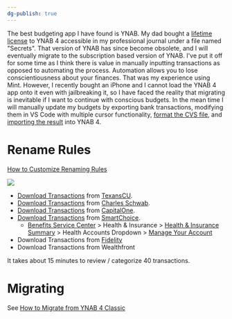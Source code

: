 ```yaml
---
dg-publish: true
---
```


The best budgeting app I have found is YNAB. My dad bought a [lifetime license](obsidian://open?vault=Professional%20Journal&file=Edge%2FSecrets) to YNAB 4 accessible in my professional journal under a file named "Secrets". That version of YNAB has since become obsolete, and I will eventually migrate to the subscription based version of YNAB. I've put it off for some time as I think there is value in manually inputting transactions as opposed to automating the process. Automation allows you to lose conscientiousness about your finances. That was my experience using Mint. However, I recently bought an iPhone and I cannot load the YNAB 4 app onto it even with jailbreaking it, so I have faced the reality that migrating is inevitable if I want to continue with conscious budgets. In the mean time I will manually update my budgets by exporting bank transactions, modifying them in VS Code with multiple cursor functionality, [format the CVS file](https://aniav.github.io/ynab-csv/), and [importing the result](https://support.youneedabudget.com/en_us/formatting-a-csv-file-an-overview-BJvczkuRq) into YNAB 4.


# Rename Rules

[How to Customize Renaming Rules](https://support.youneedabudget.com/en_us/how-to-rename-payees-BkotNUSyo#customize)

![](https://i.imgur.com/K0daEIX.png)



- [Download Transactions](https://i.imgur.com/JUr7hx9.png) from [TexansCU](https://my.texanscu.org/DashboardV2).
- [Download Transactions](https://i.imgur.com/BSYJmyS.png) from [Charles Schwab](https://client.schwab.com/app/accounts/transactionhistory/#/).
- [Download Transactions](https://i.imgur.com/nTSdEpi.png) from [CapitalOne](https://myaccounts.capitalone.com/Card/wPD86i+fXfL8d7Qs+XKtps9uUYgvWkNdQYBau6j3KvE=).
- [Download Transactions](https://i.imgur.com/9ks219E.png) from [SmartChoice](https://newjetnet.aa.com/docs/DOC-16622?cint=jetnet_mainnav).
	- [Benefits Service Center](https://newjetnet.aa.com/external-link.jspa?url=https%3A%2F%2Fidp.aa.com%2Fidp%2FstartSSO.ping%3FPartnerSpId%3Dsaml.alight.com%26TargetResource%3Dhttps%253A%252F%252Fsso.alight.com%252Fportal) > Health & Insurance > [Health & Insurance Summary](https://leplb0370.upoint.alight.com/web/american-airlines/health-and-insurance-lnd-pg?linkId=Health_Insurance_Page&technicalNameForLink=Health_Insurance_Page&userFriendlyNameForLink=This%20link%20will%20be%20redirected%20to%20the%20main%20health%20landing%20page.&domain=Ben-HM&baseClientIndicator=Base&ref=7f47c53e_68ef_4a7d_bc3d_ba629303692fsptr0aad4bd9_0312_4a81_b2d5_7d84d16721ec&nav_item=7f47c53e_68ef_4a7d_bc3d_ba629303692fsptr0aad4bd9_0312_4a81_b2d5_7d84d16721ec) > Health Accounts Dropdown > [Manage Your Account](https://smart-choice.wealthcareportal.com/Page/Dashboard)
- Download Transactions from [Fidelity](https://nb.fidelity.com/public/nb/aa/home)
- Download Transactions from Wealthfront

It takes about 15 minutes to review / categorize 40 transactions.

# Migrating

See [How to Migrate from YNAB 4 Classic](https://support.ynab.com/en_us/how-to-migrate-from-ynab-4-classic-SknCxaj82)